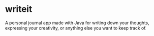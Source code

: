 # writeit
A personal journal app made with Java for writing down your thoughts, expressing your creativity, or anything else you want to keep track of.
